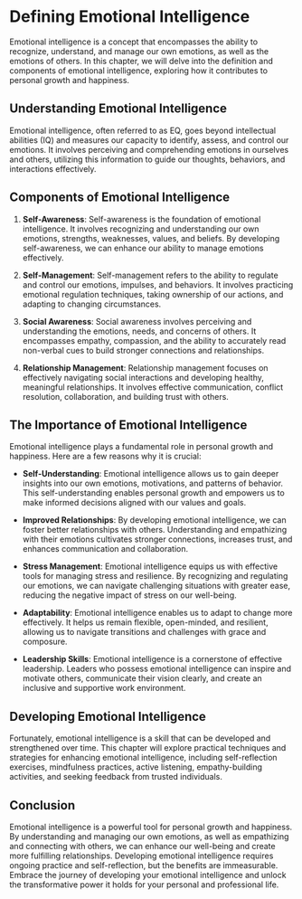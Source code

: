 Defining Emotional Intelligence
========================================

Emotional intelligence is a concept that encompasses the ability to recognize, understand, and manage our own emotions, as well as the emotions of others. In this chapter, we will delve into the definition and components of emotional intelligence, exploring how it contributes to personal growth and happiness.

**Understanding Emotional Intelligence**
----------------------------------------

Emotional intelligence, often referred to as EQ, goes beyond intellectual abilities (IQ) and measures our capacity to identify, assess, and control our emotions. It involves perceiving and comprehending emotions in ourselves and others, utilizing this information to guide our thoughts, behaviors, and interactions effectively.

**Components of Emotional Intelligence**
----------------------------------------

1. **Self-Awareness**: Self-awareness is the foundation of emotional intelligence. It involves recognizing and understanding our own emotions, strengths, weaknesses, values, and beliefs. By developing self-awareness, we can enhance our ability to manage emotions effectively.

2. **Self-Management**: Self-management refers to the ability to regulate and control our emotions, impulses, and behaviors. It involves practicing emotional regulation techniques, taking ownership of our actions, and adapting to changing circumstances.

3. **Social Awareness**: Social awareness involves perceiving and understanding the emotions, needs, and concerns of others. It encompasses empathy, compassion, and the ability to accurately read non-verbal cues to build stronger connections and relationships.

4. **Relationship Management**: Relationship management focuses on effectively navigating social interactions and developing healthy, meaningful relationships. It involves effective communication, conflict resolution, collaboration, and building trust with others.

**The Importance of Emotional Intelligence**
--------------------------------------------

Emotional intelligence plays a fundamental role in personal growth and happiness. Here are a few reasons why it is crucial:

* **Self-Understanding**: Emotional intelligence allows us to gain deeper insights into our own emotions, motivations, and patterns of behavior. This self-understanding enables personal growth and empowers us to make informed decisions aligned with our values and goals.

* **Improved Relationships**: By developing emotional intelligence, we can foster better relationships with others. Understanding and empathizing with their emotions cultivates stronger connections, increases trust, and enhances communication and collaboration.

* **Stress Management**: Emotional intelligence equips us with effective tools for managing stress and resilience. By recognizing and regulating our emotions, we can navigate challenging situations with greater ease, reducing the negative impact of stress on our well-being.

* **Adaptability**: Emotional intelligence enables us to adapt to change more effectively. It helps us remain flexible, open-minded, and resilient, allowing us to navigate transitions and challenges with grace and composure.

* **Leadership Skills**: Emotional intelligence is a cornerstone of effective leadership. Leaders who possess emotional intelligence can inspire and motivate others, communicate their vision clearly, and create an inclusive and supportive work environment.

**Developing Emotional Intelligence**
-------------------------------------

Fortunately, emotional intelligence is a skill that can be developed and strengthened over time. This chapter will explore practical techniques and strategies for enhancing emotional intelligence, including self-reflection exercises, mindfulness practices, active listening, empathy-building activities, and seeking feedback from trusted individuals.

**Conclusion**
--------------

Emotional intelligence is a powerful tool for personal growth and happiness. By understanding and managing our own emotions, as well as empathizing and connecting with others, we can enhance our well-being and create more fulfilling relationships. Developing emotional intelligence requires ongoing practice and self-reflection, but the benefits are immeasurable. Embrace the journey of developing your emotional intelligence and unlock the transformative power it holds for your personal and professional life.
